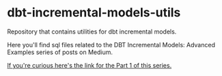 # dbt-incremental-models-utils
Repository that contains utilities for dbt incremental models.

Here you'll find sql files related to the DBT Incremental Models: Advanced Examples series of posts on Medium.

[If you're curious here's the link for the Part 1 of this series.](https://medium.com/@wuppschlandermuller/dbt-incremental-models-advanced-examples-part-1-6e8dac724153)
